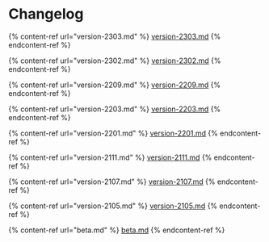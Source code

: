 # Changelog

{% content-ref url="version-2303.md" %}
[version-2303.md](version-2303.md)
{% endcontent-ref %}

{% content-ref url="version-2302.md" %}
[version-2302.md](version-2302.md)
{% endcontent-ref %}

{% content-ref url="version-2209.md" %}
[version-2209.md](version-2209.md)
{% endcontent-ref %}

{% content-ref url="version-2203.md" %}
[version-2203.md](version-2203.md)
{% endcontent-ref %}

{% content-ref url="version-2201.md" %}
[version-2201.md](version-2201.md)
{% endcontent-ref %}

{% content-ref url="version-2111.md" %}
[version-2111.md](version-2111.md)
{% endcontent-ref %}

{% content-ref url="version-2107.md" %}
[version-2107.md](version-2107.md)
{% endcontent-ref %}

{% content-ref url="version-2105.md" %}
[version-2105.md](version-2105.md)
{% endcontent-ref %}

{% content-ref url="beta.md" %}
[beta.md](beta.md)
{% endcontent-ref %}
